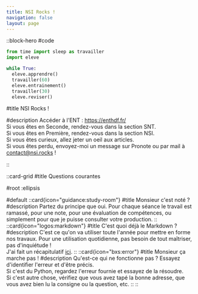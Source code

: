 ```yaml
---
title: NSI Rocks !
navigation: false
layout: page
---
```


::block-hero
#code

```py
from time import sleep as travailler
import eleve

while True:
  eleve.apprendre()
  travailler(60)
  eleve.entrainement()
  travailler(30)
  eleve.reviser()
```

#title
NSI Rocks !

#description
Accéder à l'ENT : https://enthdf.fr/  
Si vous êtes en Seconde, rendez-vous dans la section SNT.  
Si vous êtes en Première, rendez-vous dans la section NSI.  
Si vous êtes curieux, allez jeter un oeil aux articles.  
Si vous êtes perdu, envoyez-moi un message sur Pronote ou par mail à contact@nsi.rocks !

::

::card-grid
#title
Questions courantes

#root
:ellipsis

#default
::card{icon="guidance:study-room"}
#title
Monsieur c'est noté ?
#description
Partez du principe que oui. Pour chaque séance le travail est ramassé, pour une note, pour une évaluation de compétences, ou simplement pour que je puisse consulter votre production.
::
::card{icon="logos:markdown"}
#title
C'est quoi déjà le Markdown ?
#description
C'est ce qu'on va utiliser toute l'année pour mettre en forme nos travaux. Pour une utilisation quotidienne, pas besoin de tout maîtriser, pas d'inquiétude !  
J'ai fait un récapitulatif [ici](https://nsi.rocks/articles/markdown).
::
::card{icon="bxs:error"}
#title
Monsieur ça marche pas !
#description
Qu'est-ce qui ne fonctionne pas ? Essayez d'identifier l'erreur et d'être précis.  
Si c'est du Python, regardez l'erreur fournie et essayez de la résoudre.  
Si c'est autre chose, vérifiez que vous avez tapé la bonne adresse, que vous avez bien lu la consigne ou la question, etc.
::
::

